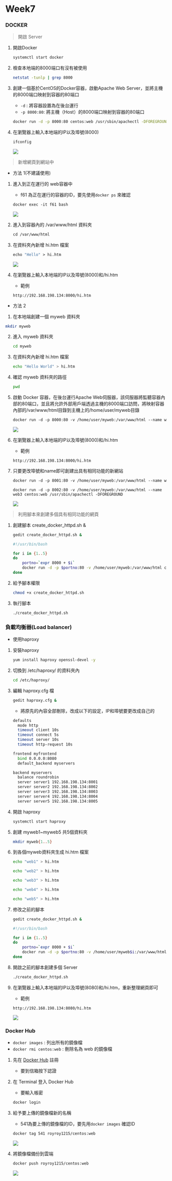 # Week7



### DOCKER

> 開啟 Server

1. 開啟Docker

   ```sh
   systemctl start docker
   ```

2. 檢查本地端的8000端口有沒有被使用

   ```sh
   netstat -tunlp | grep 8000
   ```

3. 創建一個基於CentOS的Docker容器，啟動Apache Web Server，並將主機的8000端口映射到容器的80端口

   * `-d` : 將容器設置為在後台運行
   * `-p 8000:80`: 將主機（Host）的8000端口映射到容器的80端口

   ```sh
   docker run -d -p 8000:80 centos:web /usr/sbin/apachectl -DFOREGROUND
   ```

4. 在瀏覽器上輸入本地端的IP以及埠號(8000)

   ```sh
   ifconfig
   ```

   ![](D:\大學\大三\大三下\Linux系統自動化運維\note\picture\week7\dockerserver-1.jpg)

> 新增網頁到網站中

* 方法 1(不建議使用)

1. 進入到正在運行的 web容器中

   * f61 為正在運行的容器的ID，要先使用`docker ps` 來確認

   ```dockerfile
   docker exec -it f61 bash
   ```

   ![](D:\大學\大三\大三下\Linux系統自動化運維\note\picture\week7\dockerserver-2.jpg)

2. 進入到容器內的 /var/www/html 資料夾

   ```dockerfile
   cd /var/www/html 
   ```

3. 在資料夾內新增 hi.htm 檔案

   ```dockerfile
   echo "Hello" > hi.htm
   ```

   ![](D:\大學\大三\大三下\Linux系統自動化運維\note\picture\week7\dockerserver-3.jpg)

4. 在瀏覽器上輸入本地端的IP以及埠號(8000)和/hi.htm

   * 範例

   ```
   http://192.168.198.134:8000/hi.htm 
   ```

* 方法 2

1.  在本地端創建一個 myweb 資料夾

   ```sh
   mkdir myweb
   ```

2. 進入 myweb 資料夾

   ```sh
   cd myweb
   ```

3. 在資料夾內新增 hi.htm 檔案

   ```sh
   echo "Hello World" > hi.htm
   ```

4. 確認 myweb 資料夾的路徑

   ```sh
   pwd
   ```

5. 啟動 Docker 容器，在後台運行Apache Web伺服器，該伺服器將監聽容器內部的80端口，並且將允許外部用戶端透過主機的8000端口訪問，將映射容器內部的/var/www/html目錄到主機上的/home/user/myweb目錄

   ```dockerfile
   docker run -d -p 8000:80 -v /home/user/myweb:/var/www/html --name web1 centos:web /usr/sbin/apachectl -DFOREGROUND
   ```

   ![](D:\大學\大三\大三下\Linux系統自動化運維\note\picture\week7\dockerserver-4.jpg)

6. 在瀏覽器上輸入本地端的IP以及埠號(8000)和/hi.htm

   * 範例

   ```
   http://192.168.198.134:8000/hi.htm 
   ```

7. 只要更改埠號和name即可創建出具有相同功能的新網站

   ```dockerfile
   docker run -d -p 8001:80 -v /home/user/myweb:/var/www/html --name web2 centos:web /usr/sbin/apachectl -DFOREGROUND
   ```

   ```
   docker run -d -p 8002:80 -v /home/user/myweb:/var/www/html --name web3 centos:web /usr/sbin/apachectl -DFOREGROUND
   ```

   ![](D:\大學\大三\大三下\Linux系統自動化運維\note\picture\week7\dockerserver-5.jpg)

> 利用腳本來創建多個具有相同功能的網頁

1. 創建腳本 create_docker_httpd.sh &

   ```sh
   gedit create_docker_httpd.sh &
   ```

   ```sh
   #!/usr/bin/bash
   
   for i in {1..5}
   do
       portno=`expr 8000 + $i`
       docker run -d -p $portno:80 -v /home/user/myweb:/var/www/html centos:web /usr/sbin/apachectl -DFOREGROUND
   done
   ```

2. 給予腳本權限

   ```sh
   chmod +x create_docker_httpd.sh
   ```

3. 執行腳本

   ```sh
   ./create_docker_httpd.sh
   ```

### 負載均衡器(Load balancer)

* 使用haproxy

1. 安裝haproxy

   ```sh
   yum install haproxy openssl-devel -y
   ```

2. 切換到 /etc/haproxy/ 的資料夾內

   ```sh
   cd /etc/haproxy/ 
   ```

3. 編輯 haproxy.cfg 檔

   ```sh
   gedit haproxy.cfg &
   ```

   * 將原先的內容全部刪除，改成以下的設定，IP和埠號要更改成自己的

   ```sh
   defaults
     mode http
     timeout client 10s
     timeout connect 5s
     timeout server 10s
     timeout http-request 10s
   
   frontend myfrontend
     bind 0.0.0.0:8080
     default_backend myservers
   
   backend myservers
     balance roundrobin
     server server1 192.168.198.134:8001
     server server2 192.168.198.134:8002
     server server3 192.168.198.134:8003
     server server4 192.168.198.134:8004
     server server5 192.168.198.134:8005
   ```

4. 開啟 haproxy

   ```sh
   systemctl start haproxy
   ```

5. 創建 myweb1~myweb5 共5個資料夾

   ```sh
   mkdir myweb{1..5}
   ```

6. 到各個myweb資料夾生成 hi.htm 檔案

   ```sh
   echo "web1" > hi.htm
   ```

   ```sh
   echo "web2" > hi.htm
   ```

   ```sh
   echo "web3" > hi.htm
   ```

   ```sh
   echo "web4" > hi.htm
   ```

   ```sh
   echo "web5" > hi.htm
   ```

7. 修改之前的腳本

   ```sh
   gedit create_docker_httpd.sh &
   ```

   ```sh
   #!/usr/bin/bash
   
   for i in {1..5}
   do
       portno=`expr 8000 + $i`
       docker run -d -p $portno:80 -v /home/user/myweb$i:/var/www/html centos:web /usr/sbin/apachectl -DFOREGROUND
   done
   ```

8. 開啟之前的腳本創建多個 Server

   ```sh
   ./create_docker_httpd.sh
   ```

9. 在瀏覽器上輸入本地端的IP以及埠號(8080)和/hi.htm，重新整理網頁即可

   * 範例

   ```
   http://192.168.198.134:8080/hi.htm
   ```

   ![](D:\大學\大三\大三下\Linux系統自動化運維\note\picture\week7\dockerserver-6.jpg)

### Docker Hub

* `docker images` : 列出所有的鏡像檔
* `docker rmi centos:web` : 刪除名為 web 的鏡像檔

1. 先在 [Docker Hub](https://hub.docker.com/) 註冊

   * 要到信箱按下認證

2. 在 Terminal 登入 Docker Hub

   * 要輸入帳密

   ```dockerfile
   docker login
   ```

3. 給予要上傳的鏡像檔新的名稱

   * 541為要上傳的鏡像檔的ID，要先用`docker images` 確認ID

   ```dockerfile
   docker tag 541 royroy1215/centos:web
   ```

   ![](D:\大學\大三\大三下\Linux系統自動化運維\note\picture\week7\dockerserver-7.jpg)

4. 將鏡像檔備份到雲端

   ```dockerfile
   docker push royroy1215/centos:web
   ```

   ![](D:\大學\大三\大三下\Linux系統自動化運維\note\picture\week7\dockerserver-8.jpg)
